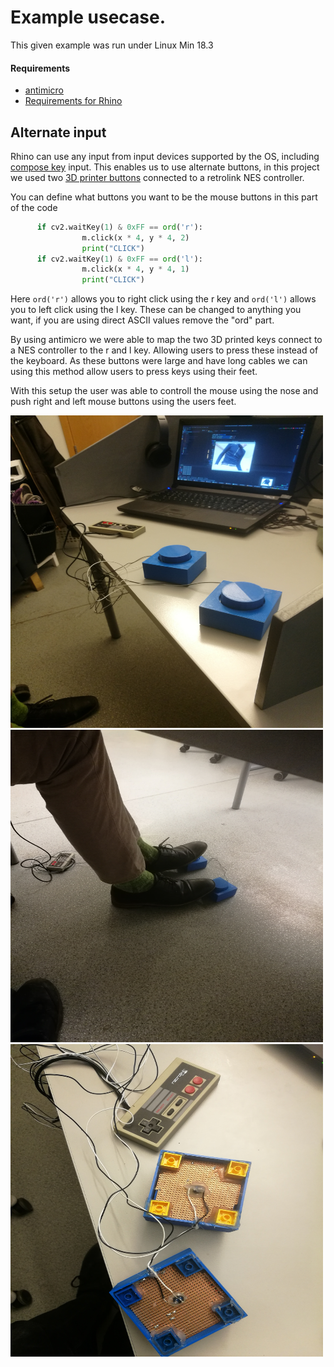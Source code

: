 # Example usecase.
This given example was run under Linux Min 18.3

#### Requirements
* [antimicro](https://github.com/AntiMicro/antimicro)
* [Requirements for Rhino](https://github.com/AndreasJacobsen/noseCV/blob/master/README.md)
## Alternate input
Rhino can use any input from input devices supported by the OS, including [compose key](https://en.wikipedia.org/wiki/Compose_key) input.
This enables us to use alternate buttons, in this project we used two  [3D printer buttons](https://www.thingiverse.com/thing:14887) connected to a retrolink NES controller.

You can define what buttons you want to be the mouse buttons in this part of the code

```python
      if cv2.waitKey(1) & 0xFF == ord('r'):
                m.click(x * 4, y * 4, 2)
                print("CLICK")
      if cv2.waitKey(1) & 0xFF == ord('l'):
                m.click(x * 4, y * 4, 1)
                print("CLICK")
```
Here `ord('r')` allows you to right click using the r key and `ord('l')` allows you to left click using the l key. These can be changed to anything you want, if you are using direct ASCII values remove the "ord" part.


By using antimicro we were able to map the two 3D printed keys connect to a NES controller to the r and l key. Allowing users to press these instead of the keyboard. As these buttons were large and have long cables we can using this method allow users to press keys using their feet.

With this setup the user was able to controll the mouse using the nose and push right and left mouse buttons using the users feet.

<img src="img/button3.jpg" alt="Buttons with NES controller" width="500" height="500">
<br>
<img src="img/button2.jpg" alt="User testing buttons with feet" width="500" height="500">
<br>
<img src="img/button1.jpg" alt="Underside of the buttons" width="500" height="500">


